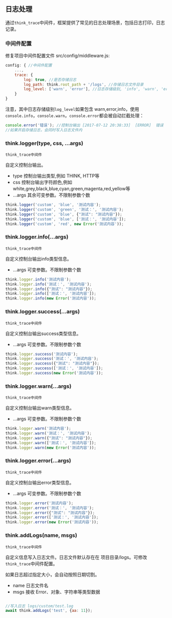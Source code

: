## 日志处理

通过`think_trace`中间件，框架提供了常见的日志处理场景，包括日志打印，日志记录。

### 中间件配置

修复项目中间件配置文件 src/config/middleware.js:

```js
config: { //中间件配置
    ...,
    trace: {
        log: true, //是否存储日志
        log_path: think.root_path + '/logs', //存储日志文件目录
        log_level: ['warn', 'error'], //日志存储级别, 'info', 'warn', 'error', 'success'
    }
}
```
注意，其中日志存储级别`log_level`如果包含 warn,error,info，使用`console.info`，`console.warn`，`console.error`都会被自动拦截处理：

```js
console.error('错误'); //控制台输出 [2017-07-12 20:38:33]  [ERROR]  错误
//如果开启存储日志，会同时写入日志文件内
```

### think.logger(type, css, ...args)

`think_trace中间件`

自定义控制台输出。

* type 控制台输出类型,例如 THINK, HTTP等
* css 控制台输出字符颜色,例如 white,grey,black,blue,cyan,green,magenta,red,yellow等
* ...args 其余可变参数。不限制参数个数

```js
think.logger('custom', 'blue', '测试内容');
think.logger('custom', 'green', '测试：', '测试内容');
think.logger('custom', 'blue', {"测试": "测试内容"});
think.logger('custom', 'blue', ['测试：', '测试内容']);
think.logger('custom', 'red', new Error('测试内容'));
```

### think.logger.info(...args)

`think_trace中间件`

自定义控制台输出info类型信息。

* ...args 可变参数。不限制参数个数

```js
think.logger.info('测试内容');
think.logger.info('测试：', '测试内容');
think.logger.info({"测试": "测试内容"});
think.logger.info(['测试：', '测试内容']);
think.logger.info(new Error('测试内容'));
```
### think.logger.success(...args)

`think_trace中间件`

自定义控制台输出success类型信息。

* ...args 可变参数。不限制参数个数

```js
think.logger.success('测试内容');
think.logger.success('测试：', '测试内容');
think.logger.success({"测试": "测试内容"});
think.logger.success(['测试：', '测试内容']);
think.logger.success(new Error('测试内容'));
```
### think.logger.warn(...args)

`think_trace中间件`

自定义控制台输出warn类型信息。

* ...args 可变参数。不限制参数个数

```js
think.logger.warn('测试内容');
think.logger.warn('测试：', '测试内容');
think.logger.warn({"测试": "测试内容"});
think.logger.warn(['测试：', '测试内容']);
think.logger.warn(new Error('测试内容'));
```
### think.logger.error(...args)

`think_trace中间件`

自定义控制台输出error类型信息。

* ...args 可变参数。不限制参数个数

```js
think.logger.error('测试内容');
think.logger.error('测试：', '测试内容');
think.logger.error({"测试": "测试内容"});
think.logger.error(['测试：', '测试内容']);
think.logger.error(new Error('测试内容'));
```

### think.addLogs(name, msgs)

`think_trace中间件`

自定义信息写入日志文件。日志文件默认存在在 项目目录/logs。可修改 `think_trace`中间件配置。

如果日志超过指定大小，会自动按照日期切割。

* name 日志文件名
* msgs 接收 Error、对象、字符串等类型数据

```js

//写入日志 logs/custom/test.log
await think.addLogs('test', {aa: 11});
```
